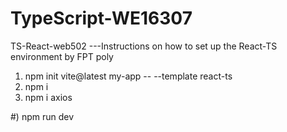 # TypeScript-WE16307
TS-React-web502
---Instructions on how to set up the React-TS environment by FPT poly
1) npm init vite@latest my-app -- --template react-ts
2) npm i
3) npm i axios


#) npm run dev
